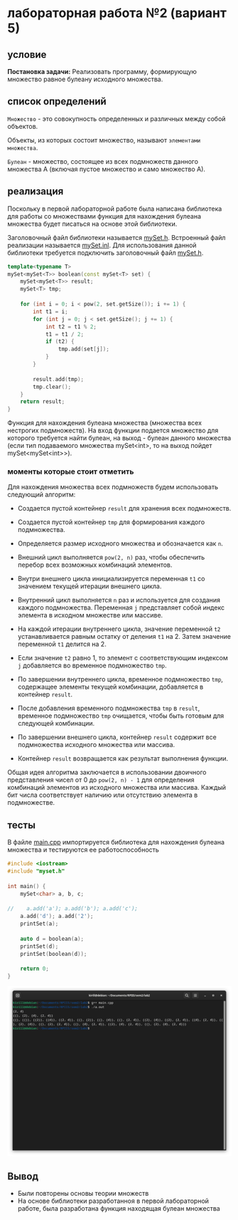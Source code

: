 # лабораторная работа №2 (вариант 5)

## условие

**Постановка задачи:** Реализовать программу, формирующую множество равное булеану исходного множества.

## список определений

`Множество` - это совокупность определенных и различных между собой объектов. 

Объекты, из которых состоит множество, называют `элементами множества`.

`Булеан` - множество, состоящее из всех подмножеств данного множества A (включая пустое множество и само множество A).

## реализация

Поскольку в первой лабораторной работе была написана библиотека для работы со множествами функция для нахождения булеана множества будет писаться на основе этой библиотеки.

Заголовочный файл библиотеки называется [mySet.h](mySet.h). Встроенный файл реализации называется [mySet.inl](mySet.inl). Для использования данной библиотеки требуется подключить заголовочный файл [mySet.h](mySet.h).


```c++
template<typename T>
mySet<mySet<T>> boolean(const mySet<T> set) {
    mySet<mySet<T>> result;
    mySet<T> tmp;

    for (int i = 0; i < pow(2, set.getSize()); i += 1) {
        int t1 = i;
        for (int j = 0; j < set.getSize(); j += 1) {
            int t2 = t1 % 2;
            t1 = t1 / 2;
            if (t2) {
                tmp.add(set[j]);
            }
        }

        result.add(tmp);
        tmp.clear();
    }
    return result;
}
```

Функция для нахождения булеана множества (множества всех нестрогих подмножеств). На вход функции подается множество для которого требуется найти булеан, на выход - булеан данного множества (если тип подаваемого множества mySet\<int\>, то на выход пойдет mySet\<mySet\<int\>\>). 

### моменты которые стоит отметить

Для нахождения множества всех подмножеств будем использовать следующий алгоритм:
- Создается пустой контейнер `result` для хранения всех подмножеств.

- Создается пустой контейнер `tmp` для формирования каждого подмножества.

- Определяется размер исходного множества и обозначается как `n`.

- Внешний цикл выполняется `pow(2, n)` раз, чтобы обеспечить перебор всех возможных комбинаций элементов.

- Внутри внешнего цикла инициализируется переменная `t1` со значением текущей итерации внешнего цикла.

- Внутренний цикл выполняется `n` раз и используется для создания каждого подмножества. Переменная `j` представляет собой индекс элемента в исходном множестве или массиве.

- На каждой итерации внутреннего цикла, значение переменной `t2` устанавливается равным остатку от деления `t1` на 2. Затем значение переменной `t1` делится на 2.

- Если значение `t2` равно 1, то элемент с соответствующим индексом `j` добавляется во временное подмножество `tmp`.

- По завершении внутреннего цикла, временное подмножество `tmp`, содержащее элементы текущей комбинации, добавляется в контейнер `result`.

- После добавления временного подмножества `tmp` в `result`, временное подмножество `tmp` очищается, чтобы быть готовым для следующей комбинации.

- По завершении внешнего цикла, контейнер `result` содержит все подмножества исходного множества или массива.

- Контейнер `result` возвращается как результат выполнения функции.

Общая идея алгоритма заключается в использовании двоичного представления чисел от 0 до `pow(2, n) - 1` для определения комбинаций элементов из исходного множества или массива. Каждый бит числа соответствует наличию или отсутствию элемента в подмножестве.
<br>

## тесты

В файле [main.cpp](main.cpp) импортируется библиотека для нахождения булеана множества и тестируются ее работоспособность

```c++
#include <iostream>
#include "myset.h"

int main() {
    mySet<char> a, b, c;

//    a.add('a'); a.add('b'); a.add('c');  
    a.add('d'); a.add('2');
    printSet(a);

    auto d = boolean(a);
    printSet(d);
    printSet(boolean(d));

    return 0;
}
```

![пример запуска программы](img/Screenshot.png)

## Вывод

- Были повторены основы теории множеств
- На основе библиотеки разработанноя в первой лабораторной работе, была разработана функция находящая булеан множества
